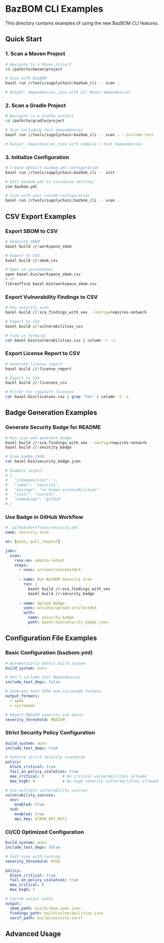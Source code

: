 # BazBOM CLI Examples

This directory contains examples of using the new BazBOM CLI features.

## Quick Start

### 1. Scan a Maven Project

```bash
# Navigate to a Maven project
cd /path/to/maven/project

# Scan with BazBOM
bazel run //tools/supplychain:bazbom_cli -- scan .

# Output: dependencies.json with all Maven dependencies
```

### 2. Scan a Gradle Project

```bash
# Navigate to a Gradle project
cd /path/to/gradle/project

# Scan including test dependencies
bazel run //tools/supplychain:bazbom_cli -- scan . --include-test

# Output: dependencies.json with compile + test dependencies
```

### 3. Initialize Configuration

```bash
# Create default bazbom.yml configuration
bazel run //tools/supplychain:bazbom_cli -- init

# Edit bazbom.yml to customize settings
vim bazbom.yml

# Scan with your custom configuration
bazel run //tools/supplychain:bazbom_cli -- scan .
```

## CSV Export Examples

### Export SBOM to CSV

```bash
# Generate SBOM
bazel build //:workspace_sbom

# Export to CSV
bazel build //:sbom_csv

# Open in spreadsheet
open bazel-bin/workspace_sbom.csv
# or
libreoffice bazel-bin/workspace_sbom.csv
```

### Export Vulnerability Findings to CSV

```bash
# Run security scan
bazel build //:sca_findings_with_vex --config=requires-network

# Export to CSV
bazel build //:vulnerabilities_csv

# View in terminal
cat bazel-bin/vulnerabilities.csv | column -t -s,
```

### Export License Report to CSV

```bash
# Generate license report
bazel build //:license_report

# Export to CSV
bazel build //:licenses_csv

# Filter for copyleft licenses
cat bazel-bin/licenses.csv | grep "Yes" | column -t -s,
```

## Badge Generation Examples

### Generate Security Badge for README

```bash
# Run scan and generate badge
bazel build //:sca_findings_with_vex --config=requires-network
bazel build //:security_badge

# View badge JSON
cat bazel-bin/security_badge.json

# Example output:
# {
#   "schemaVersion": 1,
#   "label": "security",
#   "message": "no known vulnerabilities",
#   "color": "success",
#   "namedLogo": "github"
# }
```

### Use Badge in GitHub Workflow

```yaml
# .github/workflows/security.yml
name: Security Scan

on: [push, pull_request]

jobs:
  scan:
    runs-on: ubuntu-latest
    steps:
      - uses: actions/checkout@v4
      
      - name: Run BazBOM Security Scan
        run: |
          bazel build //:sca_findings_with_vex
          bazel build //:security_badge
      
      - name: Upload Badge
        uses: actions/upload-artifact@v4
        with:
          name: security-badge
          path: bazel-bin/security_badge.json
```

## Configuration File Examples

### Basic Configuration (bazbom.yml)

```yaml
# Automatically detect build system
build_system: auto

# Don't include test dependencies
include_test_deps: false

# Generate both SPDX and CycloneDX formats
output_formats:
  - spdx
  - cyclonedx

# Report MEDIUM severity and above
severity_threshold: MEDIUM
```

### Strict Security Policy Configuration

```yaml
build_system: auto
include_test_deps: true

# Enforce strict security standards
policy:
  block_critical: true
  fail_on_policy_violation: true
  max_critical: 0        # No critical vulnerabilities allowed
  max_high: 0            # No high severity vulnerabilities allowed

# Use multiple vulnerability sources
vulnerability_sources:
  osv:
    enabled: true
  nvd:
    enabled: true
    api_key: ${NVD_API_KEY}
```

### CI/CD Optimized Configuration

```yaml
build_system: auto
include_test_deps: false

# Fast scan with caching
severity_threshold: HIGH

policy:
  block_critical: true
  fail_on_policy_violation: true
  max_critical: 0
  max_high: 5

# Custom output paths
output:
  sbom_path: build/sbom.spdx.json
  findings_path: build/vulnerabilities.json
  sarif_path: build/security.sarif
```

## Advanced Usage

